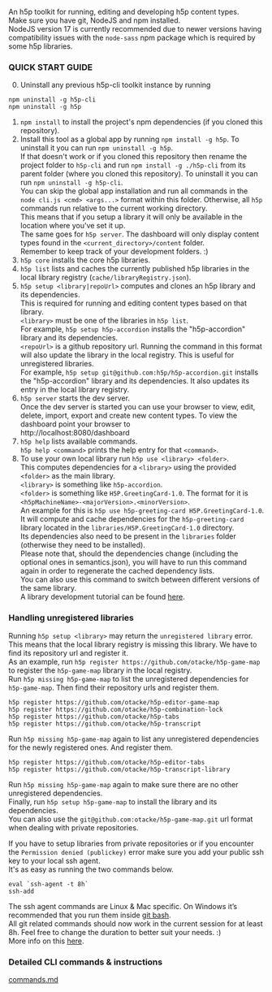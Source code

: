 An h5p toolkit for running, editing and developing h5p content types.  
Make sure you have git, NodeJS and npm installed.  
NodeJS version 17 is currently recommended due to newer versions having compatibility issues with the `node-sass` npm package which is required by some h5p libraries.  

### QUICK START GUIDE

0. Uninstall any previous h5p-cli toolkit instance by running  
```
npm uninstall -g h5p-cli
npm uninstall -g h5p
```  
1. `npm install` to install the project's npm dependencies (if you cloned this repository).  
2. Install this tool as a global app by running `npm install -g h5p`. To uninstall it you can run `npm uninstall -g h5p`.  
If that doesn't work or if you cloned this repository then rename the project folder to `h5p-cli` and run `npm install -g ./h5p-cli` from its parent folder (where you cloned this repository). To uninstall it you can run `npm uninstall -g h5p-cli`.  
You can skip the global app installation and run all commands in the `node cli.js <cmd> <args...>` format within this folder. Otherwise, all `h5p` commands run relative to the current working directory.  
This means that if you setup a library it will only be available in the location where you've set it up.  
The same goes for `h5p server`. The dashboard will only display content types found in the `<current_directory>/content` folder.  
Remember to keep track of your development folders. :)  
3. `h5p core` installs the core h5p libraries.  
4. `h5p list` lists and caches the currently published h5p libraries in the local library registry (`cache/libraryRegistry.json`).  
5. `h5p setup <library|repoUrl>` computes and clones an h5p library and its dependencies.  
This is required for running and editing content types based on that library.  
`<library>` must be one of the libraries in `h5p list`.  
For example, `h5p setup h5p-accordion` installs the "h5p-accordion" library and its dependencies.  
`<repoUrl>` is a github repository url. Running the command in this format will also update the library in the local registry. This is useful for unregistered libraries.  
For example, `h5p setup git@github.com:h5p/h5p-accordion.git` installs the "h5p-accordion" library and its dependencies. It also updates its entry in the local library registry.  
6. `h5p server` starts the dev server.  
Once the dev server is started you can use your browser to view, edit, delete, import, export and create new content types. To view the dashboard point your browser to  
http://localhost:8080/dashboard  
7. `h5p help` lists available commands.  
`h5p help <command>` prints the help entry for that `<command>`.  
8. To use your own local library run `h5p use <library> <folder>`.  
This computes dependencies for a `<library>` using the provided `<folder>` as the main library.  
`<library>` is something like `h5p-accordion`.  
`<folder>` is something like `H5P.GreetingCard-1.0`. The format for it is `<h5pMachineName>-<majorVersion>.<minorVersion>`.  
An example for this is `h5p use h5p-greeting-card H5P.GreetingCard-1.0`.  
It will compute and cache dependencies for the `h5p-greeting-card` library located in the `libraries/H5P.GreetingCard-1.0` directory.  
Its dependencies also need to be present in the `libraries` folder (otherwise they need to be installed).  
Please note that, should the dependencies change (including the optional ones in semantics.json), you will have to run this command again in order to regenerate the cached dependency lists.  
You can also use this command to switch between different versions of the same library.  
A library development tutorial can be found [here](https://h5p.org/library-development).  

### Handling unregistered libraries

Running `h5p setup <library>` may return the `unregistered library` error. This means that the local library registry is missing this library. We have to find its repository url and register it.  
As an example, run `h5p register https://github.com/otacke/h5p-game-map` to register the `h5p-game-map` library in the local registry.  
Run `h5p missing h5p-game-map` to list the unregistered dependencies for `h5p-game-map`. Then find their repository urls and register them.  
```
h5p register https://github.com/otacke/h5p-editor-game-map
h5p register https://github.com/otacke/h5p-combination-lock
h5p register https://github.com/otacke/h5p-tabs
h5p register https://github.com/otacke/h5p-transcript
```
Run `h5p missing h5p-game-map` again to list any unregistered dependencies for the newly registered ones. And register them.  
```
h5p register https://github.com/otacke/h5p-editor-tabs
h5p register https://github.com/otacke/h5p-transcript-library
```
Run `h5p missing h5p-game-map` again to make sure there are no other unregistered dependencies.  
Finally, run `h5p setup h5p-game-map` to install the library and its dependencies.  
You can also use the `git@github.com:otacke/h5p-game-map.git` url format when dealing with private repositories.  

If you have to setup libraries from private repositories or if you encounter the `Permission denied (publickey)` error make sure you add your public ssh key to your local ssh agent.  
It's as easy as running the two commands below.  
```
eval `ssh-agent -t 8h`
ssh-add
```
The ssh agent commands are Linux & Mac specific. On Windows it’s recommended that you run them inside [git bash](https://git-scm.com/download/win).  
All git related commands should now work in the current session for at least 8h. Feel free to change the duration to better suit your needs. :)  
More info on this [here](commands.md#git-ssh-agent-setup).

### Detailed CLI commands & instructions

[commands.md](commands.md)
